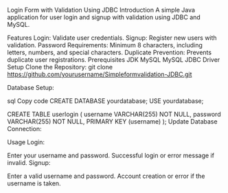 Login Form with Validation Using JDBC
Introduction
A simple Java application for user login and signup with validation using JDBC and MySQL.

Features
Login: Validate user credentials.
Signup: Register new users with validation.
Password Requirements: Minimum 8 characters, including letters, numbers, and special characters.
Duplicate Prevention: Prevents duplicate user registrations.
Prerequisites
JDK
MySQL
MySQL JDBC Driver
Setup
Clone the Repository:
git clone https://github.com/yourusername/Simpleformvalidation-JDBC.git

Database Setup:

sql
Copy code
CREATE DATABASE yourdatabase;
USE yourdatabase;

CREATE TABLE userlogin (
    username VARCHAR(255) NOT NULL,
    password VARCHAR(255) NOT NULL,
    PRIMARY KEY (username)
);
Update Database Connection:

Usage
Login:

Enter your username and password.
Successful login or error message if invalid.
Signup:

Enter a valid username and password.
Account creation or error if the username is taken.
